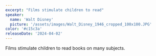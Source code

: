 ```yaml
---
excerpt: "Films stimulate children to read"
speaker:
  name: 'Walt Disney'
  picture: '/assets/images/Walt_Disney_1946_cropped_100x100.JPG'
color: '#c15c3a'
releaseDate: '2024-04-02'
---
```

Films stimulate children to read books on many subjects.